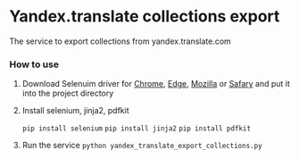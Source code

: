 # Yandex.translate collections export

The service to export collections from yandex.translate.com

### How to use

1. Download Selenuim driver for [Chrome](https://sites.google.com/a/chromium.org/chromedriver/downloads), [Edge](https://developer.microsoft.com/en-us/microsoft-edge/tools/webdriver/), [Mozilla](https://github.com/mozilla/geckodriver/releases) or [Safary](https://webkit.org/blog/6900/webdriver-support-in-safari-10/) and put it into the project directory
2. Install selenium, jinja2, pdfkit

     `pip install selenium`
     `pip install jinja2`
     `pip install pdfkit`

3. Run the service
	`python yandex_translate_export_collections.py`
